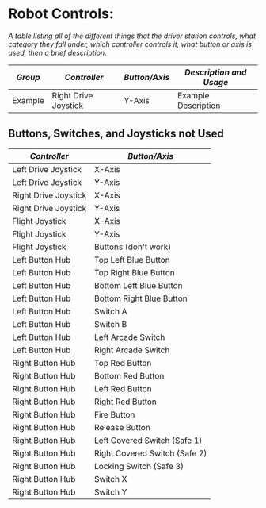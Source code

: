 # Robot Controls:

*A table listing all of the different things that the driver station controls, what category they fall under,
which controller controls it, what button or axis is used, then a brief description.*

| ***Group*** | ***Controller***     | ***Button/Axis*** | ***Description and Usage*** |
| ----------- | -------------------- | ----------------- | --------------------------- |
| Example     | Right Drive Joystick | Y-Axis            | Example Description         |


## Buttons, Switches, and Joysticks not Used

| ***Controller***     | ***Button/Axis***             |
| -------------------- | ----------------------------- |
| Left Drive Joystick  | X-Axis                        |
| Left Drive Joystick  | Y-Axis                        |
| Right Drive Joystick | X-Axis                        |
| Right Drive Joystick | Y-Axis                        |
| Flight Joystick      | X-Axis                        |
| Flight Joystick      | Y-Axis                        |
| Flight Joystick      | Buttons (don't work)          |
| Left Button Hub      | Top Left Blue Button          |
| Left Button Hub      | Top Right Blue Button         |
| Left Button Hub      | Bottom Left Blue Button       |
| Left Button Hub      | Bottom Right Blue Button      |
| Left Button Hub      | Switch A                      |
| Left Button Hub      | Switch B                      |
| Left Button Hub      | Left Arcade Switch            |
| Left Button Hub      | Right Arcade Switch           |
| Right Button Hub     | Top Red Button                |
| Right Button Hub     | Bottom Red Button             |
| Right Button Hub     | Left Red Button               |
| Right Button Hub     | Right Red Button              |
| Right Button Hub     | Fire Button                   |
| Right Button Hub     | Release Button                |
| Right Button Hub     | Left Covered Switch (Safe 1)  |
| Right Button Hub     | Right Covered Switch (Safe 2) |
| Right Button Hub     | Locking Switch (Safe 3)       |
| Right Button Hub     | Switch X                      |
| Right Button Hub     | Switch Y                      |
